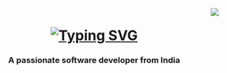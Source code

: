 <img align="right" src="https://visitor-badge.laobi.icu/badge?page_id=prateekraiger.prateekraiger" />

 <h1 align="center">
<a href="https://git.io/typing-svg"><img src="https://readme-typing-svg.demolab.com?font=Fira+Code&pause=1000&width=435&lines=Hi+There✋!+;+I'm+Prateek+Raiger!" alt="Typing SVG" /></a>

 </h1>

<h3 align="center">A passionate software developer from India</h3>

<br/>
